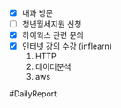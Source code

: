
- [x] 내과 방문 
- [ ] 청년월세지원 신청
- [x] 하이웍스 관련 문의 
- [x] 인터넷 강의 수강 (inflearn) 
	1. HTTP 
	2. 데이터분석
	3. aws 




#DailyReport 